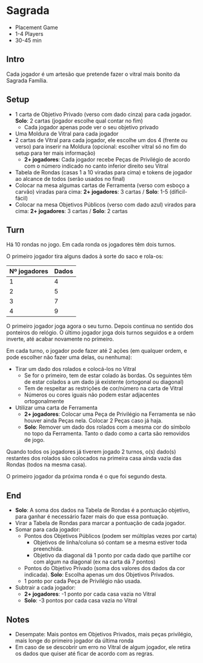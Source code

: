 # Sagrada

- Placement Game
- 1-4 Players
- 30-45 min

## Intro

Cada jogador é um artesão que pretende fazer o vitral mais bonito da Sagrada Família.

## Setup

- 1 carta de Objetivo Privado (verso com dado cinza) para cada jogador. **Solo**: 2 cartas (jogador escolhe qual contar no fim)
  - Cada jogador apenas pode ver o seu objetivo privado
- Uma Moldura de Vitral para cada jogador
- 2 cartas de Vitral para cada jogador, ele escolhe um dos 4 (frente ou verso) para inserir na Moldura (opcional: escolher vitral só no fim do setup para ter mais informação)
  - **2+ jogadores**: Cada jogador recebe Peças de Privilégio de acordo com o número indicado no canto inferior direito seu Vitral
- Tabela de Rondas (casas 1 a 10 viradas para cima) e tokens de jogador ao alcance de todos (serão usados no final)
- Colocar na mesa algumas cartas de Ferramenta (verso com esboço a carvão) viradas para cima: **2+ jogadores**: 3 cartas / **Solo**: 1-5 (díficil-fácil)
- Colocar na mesa Objetivos Públicos (verso com dado azul) virados para cima: **2+ jogadores**: 3 cartas / **Solo**: 2 cartas


## Turn

Há 10 rondas no jogo. Em cada ronda os jogadores têm dois turnos.

O primeiro jogador tira alguns dados à sorte do saco e rola-os:

| Nº jogadores | Dados |
|--------------|-------|
| 1            | 4     |
| 2            | 5     |
| 3            | 7     |
| 4            | 9     |

O primeiro jogador joga agora o seu turno. Depois continua no sentido dos ponteiros do relógio. O último jogador joga dois turnos seguidos e a ordem inverte, até acabar novamente no primeiro.

Em cada turno, o jogador pode fazer até 2 ações (em qualquer ordem, e pode escolher não fazer uma delas, ou nenhuma):

- Tirar um dado dos rolados e colocá-los no Vitral
  - Se for o primeiro, tem de estar colado às bordas. Os seguintes têm de estar colados a um dado já existente (ortogonal ou diagonal)
  - Tem de respeitar as restrições de cor/número na carta de Vitral
  - Números ou cores iguais não podem estar adjacentes ortogonalmente
- Utilizar uma carta de Ferramenta
  - **2+ jogadores**: Colocar uma Peça de Privilégio na Ferramenta se não houver ainda Peças nela. Colocar 2 Peças caso já haja.
  - **Solo**: Remover um dado dos rolados com a mesma cor do símbolo no topo da Ferramenta. Tanto o dado como a carta são removidos de jogo.

Quando todos os jogadores já tiverem jogado 2 turnos, o(s) dado(s) restantes dos rolados são colocados na primeira casa ainda vazia das Rondas (todos na mesma casa).

O primeiro jogador da próxima ronda é o que foi segundo desta.

## End

- **Solo**: A soma dos dados na Tabela de Rondas é a pontuação objetivo, para ganhar é necessário fazer mais do que essa pontuação.
- Virar a Tabela de Rondas para marcar a pontuação de cada jogador.
- Somar para cada jogador:
  - Pontos dos Objetivos Públicos (podem ser múltiplas vezes por carta)
    - Objetivos de linha/coluna só contam se a mesma estiver toda preenchida.
    - Objetivo da diagonal dá 1 ponto por cada dado que partilhe cor com algum na diagonal (ex na carta dá 7 pontos)
  - Pontos do Objetivo Privado (soma dos valores dos dados da cor indicada). **Solo**: Escolha apenas um dos Objetivos Privados.
  - 1 ponto por cada Peça de Privilégio não usada.
- Subtrair a cada jogador:
  - **2+ jogadores**: -1 ponto por cada casa vazia no Vitral
  - **Solo**: -3 pontos por cada casa vazia no Vitral

## Notes

- Desempate: Mais pontos em Objetivos Privados, mais peças privilégio, mais longe do primeiro jogador da última ronda
- Em caso de se descobrir um erro no Vitral de algum jogador, ele retira os dados que quiser até ficar de acordo com as regras.
